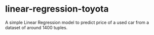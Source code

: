 # linear-regression-toyota
A simple Linear Regression model to predict price of a used car from a dataset of around 1400 tuples.
